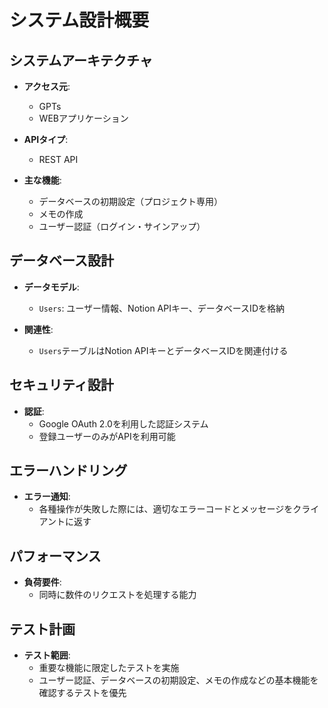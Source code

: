 # システム設計概要

## システムアーキテクチャ

- **アクセス元**:
  - GPTs
  - WEBアプリケーション

- **APIタイプ**:
  - REST API

- **主な機能**:
  - データベースの初期設定（プロジェクト専用）
  - メモの作成
  - ユーザー認証（ログイン・サインアップ）

## データベース設計

- **データモデル**:
  - `Users`: ユーザー情報、Notion APIキー、データベースIDを格納

- **関連性**:
  - `Users`テーブルはNotion APIキーとデータベースIDを関連付ける

## セキュリティ設計

- **認証**:
  - Google OAuth 2.0を利用した認証システム
  - 登録ユーザーのみがAPIを利用可能

## エラーハンドリング

- **エラー通知**:
  - 各種操作が失敗した際には、適切なエラーコードとメッセージをクライアントに返す

## パフォーマンス

- **負荷要件**:
  - 同時に数件のリクエストを処理する能力

## テスト計画

- **テスト範囲**:
  - 重要な機能に限定したテストを実施
  - ユーザー認証、データベースの初期設定、メモの作成などの基本機能を確認するテストを優先
